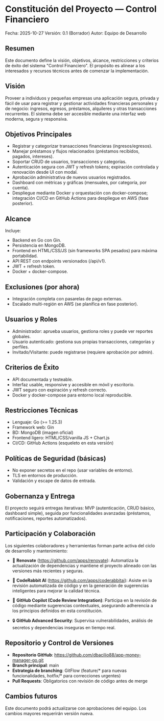 # Constitución del Proyecto — Control Financiero

Fecha: 2025-10-27
Versión: 0.1 (Borrador)
Autor: Equipo de Desarrollo

Resumen
-------
Este documento define la visión, objetivos, alcance, restricciones y criterios de éxito del sistema "Control Financiero". El propósito es alinear a los interesados y recursos técnicos antes de comenzar la implementación.

Visión
------
Proveer a individuos y pequeñas empresas una aplicación segura, privada y fácil de usar para registrar y gestionar actividades financieras personales y de negocio: ingresos, egresos, préstamos, alquileres y otras transacciones recurrentes. El sistema debe ser accesible mediante una interfaz web moderna, segura y responsiva.

Objetivos Principales
---------------------
- Registrar y categorizar transacciones financieras (ingresos/egresos).
- Manejar préstamos y flujos relacionados (préstamos recibidos, pagados, intereses).
- Soportar CRUD de usuarios, transacciones y categorías.
- Autenticación segura con JWT y refresh tokens; expiración controlada y renovación desde UI con modal.
- Aprobación administrativa de nuevos usuarios registrados.
- Dashboard con métricas y gráficas (mensuales, por categoría, por cuenta).
- Despliegue mediante Docker y orquestación con docker-compose; integración CI/CD en GitHub Actions para despliegue en AWS (fase posterior).

Alcance
-------
Incluye:
- Backend en Go con Gin.
- Persistencia en MongoDB.
- Frontend en HTML/CSS/JS (sin frameworks SPA pesados) para máxima portabilidad.
- API REST con endpoints versionados (/api/v1).
- JWT + refresh token.
- Docker + docker-compose.

Exclusiones (por ahora)
-----------------------
- Integración completa con pasarelas de pago externas.
- Escalado multi-región en AWS (se planifica en fase posterior).

Usuarios y Roles
----------------
- Administrador: aprueba usuarios, gestiona roles y puede ver reportes globales.
- Usuario autenticado: gestiona sus propias transacciones, categorías y perfiles.
- Invitado/Visitante: puede registrarse (requiere aprobación por admin).

Criterios de Éxito
------------------
- API documentada y testeable.
- Interfaz usable, responsive y accesible en móvil y escritorio.
- JWT seguro con expiración y refresh correcto.
- Docker y docker-compose para entorno local reproducible.

Restricciones Técnicas
---------------------
- Lenguaje: Go (>= 1.25.3)
- Framework web: Gin
- BD: MongoDB (imagen oficial)
- Frontend ligero: HTML/CSS/vanilla JS + Chart.js
- CI/CD: GitHub Actions (esqueleto en esta versión)

Políticas de Seguridad (básicas)
-------------------------------
- No exponer secretos en el repo (usar variables de entorno).
- TLS en entornos de producción.
- Validación y escape de datos de entrada.

Gobernanza y Entrega
--------------------
El proyecto seguirá entregas iterativas: MVP (autenticación, CRUD básico, dashboard simple), seguida por funcionalidades avanzadas (préstamos, notificaciones, reportes automatizados).

Participación y Colaboración
-----------------------------
Los siguientes colaboradores y herramientas forman parte activa del ciclo de desarrollo y mantenimiento:

- 🤖 **Renovate** (https://github.com/apps/renovate):
  Automatiza la actualización de dependencias y mantiene el proyecto alineado con las versiones más recientes y seguras.

- 🤖 **CodeRabbit AI** (https://github.com/apps/coderabbitai):
  Asiste en la revisión automatizada de código y en la generación de sugerencias inteligentes para mejorar la calidad técnica.

- 🧠 **GitHub Copilot (Code Review Integration)**:
  Participa en la revisión de código mediante sugerencias contextuales, asegurando adherencia a los principios definidos en esta constitución.

- 🔒 **GitHub Advanced Security**:
  Supervisa vulnerabilidades, análisis de secretos y dependencias inseguras en tiempo real.

Repositorio y Control de Versiones
-----------------------------------
- **Repositorio GitHub**: https://github.com/dbacilio88/app-money-manager-go.git
- **Branch principal**: main
- **Estrategia de branching**: GitFlow (feature/* para nuevas funcionalidades, hotfix/* para correcciones urgentes)
- **Pull Requests**: Obligatorios con revisión de código antes de merge

Cambios futuros
---------------
Este documento podrá actualizarse con aprobaciones del equipo. Los cambios mayores requerirán versión nueva.
